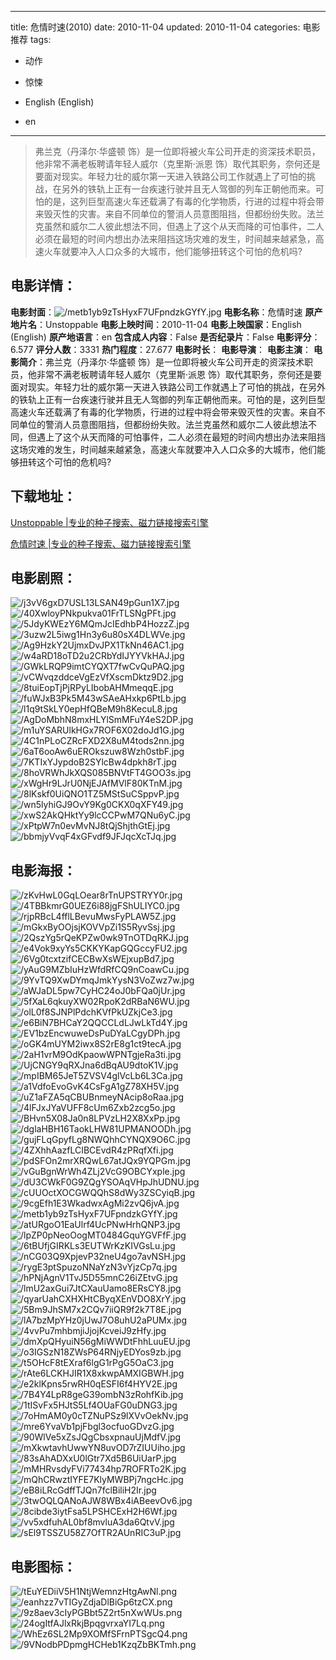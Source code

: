 
---
title: 危情时速(2010)
date: 2010-11-04
updated: 2010-11-04
categories: 电影推荐
tags:
- 动作
- 惊悚

- English (English)
- en
---


> 弗兰克（丹泽尔·华盛顿 饰）是一位即将被火车公司开走的资深技术职员，他非常不满老板聘请年轻人威尔（克里斯·派恩 饰）取代其职务，奈何还是要面对现实。年轻力壮的威尔第一天进入铁路公司工作就遇上了可怕的挑战，在另外的铁轨上正有一台疾速行驶并且无人驾御的列车正朝他而来。可怕的是，这列巨型高速火车还载满了有毒的化学物质，行进的过程中将会带来毁灭性的灾害。来自不同单位的警消人员意图阻挡，但都纷纷失败。法兰克虽然和威尔二人彼此想法不同，但遇上了这个从天而降的可怕事件，二人必须在最短的时间内想出办法来阻挡这场灾难的发生，时间越来越紧急，高速火车就要冲入人口众多的大城市，他们能够扭转这个可怕的危机吗?

## **电影详情**：

**电影封面**：<img src="https://image.tmdb.org/t/p/w200/metb1yb9zTsHyxF7UFpndzkGYfY.jpg" alt="/metb1yb9zTsHyxF7UFpndzkGYfY.jpg" title="/metb1yb9zTsHyxF7UFpndzkGYfY.jpg">
**电影名称**：危情时速
**原产地片名**：Unstoppable
**电影上映时间**：2010-11-04
**电影上映国家**：English (English)
**原产地语言**：en
**包含成人内容**：False
**是否纪录片**：False
**电影评分**：6.577
**评分人数**：3331
**热门程度**：27.677
**电影时长**：
**电影导演**：
**电影主演**：
**电影简介**：弗兰克（丹泽尔·华盛顿 饰）是一位即将被火车公司开走的资深技术职员，他非常不满老板聘请年轻人威尔（克里斯·派恩 饰）取代其职务，奈何还是要面对现实。年轻力壮的威尔第一天进入铁路公司工作就遇上了可怕的挑战，在另外的铁轨上正有一台疾速行驶并且无人驾御的列车正朝他而来。可怕的是，这列巨型高速火车还载满了有毒的化学物质，行进的过程中将会带来毁灭性的灾害。来自不同单位的警消人员意图阻挡，但都纷纷失败。法兰克虽然和威尔二人彼此想法不同，但遇上了这个从天而降的可怕事件，二人必须在最短的时间内想出办法来阻挡这场灾难的发生，时间越来越紧急，高速火车就要冲入人口众多的大城市，他们能够扭转这个可怕的危机吗?

## **下载地址**：
[Unstoppable |专业的种子搜索、磁力链接搜索引擎](https://movie.amd794.com:2083/?search=Unstoppable&ordering=&mode=match_phrase&page_size=10&page=1)

[危情时速 |专业的种子搜索、磁力链接搜索引擎](https://movie.amd794.com:2083/?search=%E5%8D%B1%E6%83%85%E6%97%B6%E9%80%9F&ordering=&mode=match_phrase&page_size=10&page=1)
 

## **电影剧照**：
<img src="https://image.tmdb.org/t/p/original/j3vV6gxD7USL13LSAN49pGun1X7.jpg" alt="/j3vV6gxD7USL13LSAN49pGun1X7.jpg" title="/j3vV6gxD7USL13LSAN49pGun1X7.jpg"><img src="https://image.tmdb.org/t/p/original/40XwloyPNkpukva01FrTLSNgPFt.jpg" alt="/40XwloyPNkpukva01FrTLSNgPFt.jpg" title="/40XwloyPNkpukva01FrTLSNgPFt.jpg"><img src="https://image.tmdb.org/t/p/original/5JdyKWEzY6MQmJcIEdhbP4HozzZ.jpg" alt="/5JdyKWEzY6MQmJcIEdhbP4HozzZ.jpg" title="/5JdyKWEzY6MQmJcIEdhbP4HozzZ.jpg"><img src="https://image.tmdb.org/t/p/original/3uzw2L5iwg1Hn3y6u80sX4DLWVe.jpg" alt="/3uzw2L5iwg1Hn3y6u80sX4DLWVe.jpg" title="/3uzw2L5iwg1Hn3y6u80sX4DLWVe.jpg"><img src="https://image.tmdb.org/t/p/original/Ag9HzkY2UjmxDvJPX1TkNn46AC1.jpg" alt="/Ag9HzkY2UjmxDvJPX1TkNn46AC1.jpg" title="/Ag9HzkY2UjmxDvJPX1TkNn46AC1.jpg"><img src="https://image.tmdb.org/t/p/original/w4aRD18oTD2u2CRbYdIJYYVkHAJ.jpg" alt="/w4aRD18oTD2u2CRbYdIJYYVkHAJ.jpg" title="/w4aRD18oTD2u2CRbYdIJYYVkHAJ.jpg"><img src="https://image.tmdb.org/t/p/original/GWkLRQP9imtCYQXT7fwCvQuPAQ.jpg" alt="/GWkLRQP9imtCYQXT7fwCvQuPAQ.jpg" title="/GWkLRQP9imtCYQXT7fwCvQuPAQ.jpg"><img src="https://image.tmdb.org/t/p/original/vCWvqzddceVgEzVfXscmDktz9D2.jpg" alt="/vCWvqzddceVgEzVfXscmDktz9D2.jpg" title="/vCWvqzddceVgEzVfXscmDktz9D2.jpg"><img src="https://image.tmdb.org/t/p/original/8tuiEopTjPjRPyLIbobAHMmeqqE.jpg" alt="/8tuiEopTjPjRPyLIbobAHMmeqqE.jpg" title="/8tuiEopTjPjRPyLIbobAHMmeqqE.jpg"><img src="https://image.tmdb.org/t/p/original/fuWJxB3Pk5M43wSAeAHxkp6PtLb.jpg" alt="/fuWJxB3Pk5M43wSAeAHxkp6PtLb.jpg" title="/fuWJxB3Pk5M43wSAeAHxkp6PtLb.jpg"><img src="https://image.tmdb.org/t/p/original/l1q9tSkLY0epHfQBeM9h8KecuL8.jpg" alt="/l1q9tSkLY0epHfQBeM9h8KecuL8.jpg" title="/l1q9tSkLY0epHfQBeM9h8KecuL8.jpg"><img src="https://image.tmdb.org/t/p/original/AgDoMbhN8mxHLYlSmMFuY4eS2DP.jpg" alt="/AgDoMbhN8mxHLYlSmMFuY4eS2DP.jpg" title="/AgDoMbhN8mxHLYlSmMFuY4eS2DP.jpg"><img src="https://image.tmdb.org/t/p/original/m1uYSARUlkHGx7ROF6X02doJd1G.jpg" alt="/m1uYSARUlkHGx7ROF6X02doJd1G.jpg" title="/m1uYSARUlkHGx7ROF6X02doJd1G.jpg"><img src="https://image.tmdb.org/t/p/original/4C1nPLoCZRcFXD2X8uM4tods2nn.jpg" alt="/4C1nPLoCZRcFXD2X8uM4tods2nn.jpg" title="/4C1nPLoCZRcFXD2X8uM4tods2nn.jpg"><img src="https://image.tmdb.org/t/p/original/6aT6ooAw6uEROkszuw8Wzh0stbF.jpg" alt="/6aT6ooAw6uEROkszuw8Wzh0stbF.jpg" title="/6aT6ooAw6uEROkszuw8Wzh0stbF.jpg"><img src="https://image.tmdb.org/t/p/original/7KTIxYJypdoB2SYlcBw4dpkh8rT.jpg" alt="/7KTIxYJypdoB2SYlcBw4dpkh8rT.jpg" title="/7KTIxYJypdoB2SYlcBw4dpkh8rT.jpg"><img src="https://image.tmdb.org/t/p/original/8hoVRWhJkXQS085BNVtFT4GOO3s.jpg" alt="/8hoVRWhJkXQS085BNVtFT4GOO3s.jpg" title="/8hoVRWhJkXQS085BNVtFT4GOO3s.jpg"><img src="https://image.tmdb.org/t/p/original/xWgHr9LJrU0NjEJAfMVlF80KTnM.jpg" alt="/xWgHr9LJrU0NjEJAfMVlF80KTnM.jpg" title="/xWgHr9LJrU0NjEJAfMVlF80KTnM.jpg"><img src="https://image.tmdb.org/t/p/original/8lKskf0UiQNO1TZ5MStSuCSppvP.jpg" alt="/8lKskf0UiQNO1TZ5MStSuCSppvP.jpg" title="/8lKskf0UiQNO1TZ5MStSuCSppvP.jpg"><img src="https://image.tmdb.org/t/p/original/wn5lyhiGJ9OvY9Kg0CKX0qXFY49.jpg" alt="/wn5lyhiGJ9OvY9Kg0CKX0qXFY49.jpg" title="/wn5lyhiGJ9OvY9Kg0CKX0qXFY49.jpg"><img src="https://image.tmdb.org/t/p/original/xwS2AkQHktYy9lcCCPwM7QNu6yC.jpg" alt="/xwS2AkQHktYy9lcCCPwM7QNu6yC.jpg" title="/xwS2AkQHktYy9lcCCPwM7QNu6yC.jpg"><img src="https://image.tmdb.org/t/p/original/xPtpW7n0evMvNJ8tQjShjthGtEj.jpg" alt="/xPtpW7n0evMvNJ8tQjShjthGtEj.jpg" title="/xPtpW7n0evMvNJ8tQjShjthGtEj.jpg"><img src="https://image.tmdb.org/t/p/original/bbmjyVvqF4xGFvdf9JFJqcXcTJq.jpg" alt="/bbmjyVvqF4xGFvdf9JFJqcXcTJq.jpg" title="/bbmjyVvqF4xGFvdf9JFJqcXcTJq.jpg">

## **电影海报**：
<img src="https://image.tmdb.org/t/p/original/zKvHwL0GqLOear8rTnUPSTRYY0r.jpg" alt="/zKvHwL0GqLOear8rTnUPSTRYY0r.jpg" title="/zKvHwL0GqLOear8rTnUPSTRYY0r.jpg"><img src="https://image.tmdb.org/t/p/original/4TBBkmrG0UEZ6i88jgFShULIYC0.jpg" alt="/4TBBkmrG0UEZ6i88jgFShULIYC0.jpg" title="/4TBBkmrG0UEZ6i88jgFShULIYC0.jpg"><img src="https://image.tmdb.org/t/p/original/rjpRBcL4fflLBevuMwsFyPLAW5Z.jpg" alt="/rjpRBcL4fflLBevuMwsFyPLAW5Z.jpg" title="/rjpRBcL4fflLBevuMwsFyPLAW5Z.jpg"><img src="https://image.tmdb.org/t/p/original/mGkxByOOjsjKOVVpZi1S5RyvSsj.jpg" alt="/mGkxByOOjsjKOVVpZi1S5RyvSsj.jpg" title="/mGkxByOOjsjKOVVpZi1S5RyvSsj.jpg"><img src="https://image.tmdb.org/t/p/original/2QszYg5rQeKPZw0wk9TnOTDqRKJ.jpg" alt="/2QszYg5rQeKPZw0wk9TnOTDqRKJ.jpg" title="/2QszYg5rQeKPZw0wk9TnOTDqRKJ.jpg"><img src="https://image.tmdb.org/t/p/original/e4Vok9xyYs5CKKYKapGQGccyFU2.jpg" alt="/e4Vok9xyYs5CKKYKapGQGccyFU2.jpg" title="/e4Vok9xyYs5CKKYKapGQGccyFU2.jpg"><img src="https://image.tmdb.org/t/p/original/6Vg0tcxtzifCECBwXsWEjxupBd7.jpg" alt="/6Vg0tcxtzifCECBwXsWEjxupBd7.jpg" title="/6Vg0tcxtzifCECBwXsWEjxupBd7.jpg"><img src="https://image.tmdb.org/t/p/original/yAuG9MZbIuHzWfdRfCQ9nCoawCu.jpg" alt="/yAuG9MZbIuHzWfdRfCQ9nCoawCu.jpg" title="/yAuG9MZbIuHzWfdRfCQ9nCoawCu.jpg"><img src="https://image.tmdb.org/t/p/original/9YvTQ9XwDYmqJmkYysN3VoZwz7w.jpg" alt="/9YvTQ9XwDYmqJmkYysN3VoZwz7w.jpg" title="/9YvTQ9XwDYmqJmkYysN3VoZwz7w.jpg"><img src="https://image.tmdb.org/t/p/original/aWJaDL5pw7CyHC24oJ0bFQa0jUr.jpg" alt="/aWJaDL5pw7CyHC24oJ0bFQa0jUr.jpg" title="/aWJaDL5pw7CyHC24oJ0bFQa0jUr.jpg"><img src="https://image.tmdb.org/t/p/original/5fXaL6qkuyXW02RpoK2dRBaN6WU.jpg" alt="/5fXaL6qkuyXW02RpoK2dRBaN6WU.jpg" title="/5fXaL6qkuyXW02RpoK2dRBaN6WU.jpg"><img src="https://image.tmdb.org/t/p/original/olL0f8SJNPlPdchKVfPkUZkjCe3.jpg" alt="/olL0f8SJNPlPdchKVfPkUZkjCe3.jpg" title="/olL0f8SJNPlPdchKVfPkUZkjCe3.jpg"><img src="https://image.tmdb.org/t/p/original/e6BiN7BHCaY2QQCCLdLJwLkTd4Y.jpg" alt="/e6BiN7BHCaY2QQCCLdLJwLkTd4Y.jpg" title="/e6BiN7BHCaY2QQCCLdLJwLkTd4Y.jpg"><img src="https://image.tmdb.org/t/p/original/EV1bzEncwuweDsPuDYaLCgyDPh.jpg" alt="/EV1bzEncwuweDsPuDYaLCgyDPh.jpg" title="/EV1bzEncwuweDsPuDYaLCgyDPh.jpg"><img src="https://image.tmdb.org/t/p/original/oGK4mUYM2iwx8S2rE8g1ct9tecA.jpg" alt="/oGK4mUYM2iwx8S2rE8g1ct9tecA.jpg" title="/oGK4mUYM2iwx8S2rE8g1ct9tecA.jpg"><img src="https://image.tmdb.org/t/p/original/2aH1vrM9OdKpaowWPNTgjeRa3ti.jpg" alt="/2aH1vrM9OdKpaowWPNTgjeRa3ti.jpg" title="/2aH1vrM9OdKpaowWPNTgjeRa3ti.jpg"><img src="https://image.tmdb.org/t/p/original/UjCNGY9qRXJna6dBqAU9dtoK1V.jpg" alt="/UjCNGY9qRXJna6dBqAU9dtoK1V.jpg" title="/UjCNGY9qRXJna6dBqAU9dtoK1V.jpg"><img src="https://image.tmdb.org/t/p/original/mpIBM65JeT5ZVSV4glVcLb6L3Ca.jpg" alt="/mpIBM65JeT5ZVSV4glVcLb6L3Ca.jpg" title="/mpIBM65JeT5ZVSV4glVcLb6L3Ca.jpg"><img src="https://image.tmdb.org/t/p/original/a1VdfoEvoGvK4CsFgA1gZ78XH5V.jpg" alt="/a1VdfoEvoGvK4CsFgA1gZ78XH5V.jpg" title="/a1VdfoEvoGvK4CsFgA1gZ78XH5V.jpg"><img src="https://image.tmdb.org/t/p/original/uZ1aFZA5qCBUBnmeyNAcip8oRaa.jpg" alt="/uZ1aFZA5qCBUBnmeyNAcip8oRaa.jpg" title="/uZ1aFZA5qCBUBnmeyNAcip8oRaa.jpg"><img src="https://image.tmdb.org/t/p/original/4lFJxJYaVUFF8cUm6Zxb2zcg5o.jpg" alt="/4lFJxJYaVUFF8cUm6Zxb2zcg5o.jpg" title="/4lFJxJYaVUFF8cUm6Zxb2zcg5o.jpg"><img src="https://image.tmdb.org/t/p/original/BHvn5X08Ja0n8LPVzLH2X8XxPp.jpg" alt="/BHvn5X08Ja0n8LPVzLH2X8XxPp.jpg" title="/BHvn5X08Ja0n8LPVzLH2X8XxPp.jpg"><img src="https://image.tmdb.org/t/p/original/dglaHBH16TaokLHW81UPMANOODh.jpg" alt="/dglaHBH16TaokLHW81UPMANOODh.jpg" title="/dglaHBH16TaokLHW81UPMANOODh.jpg"><img src="https://image.tmdb.org/t/p/original/gujFLqGpyfLg8NWQhhCYNQX9O6C.jpg" alt="/gujFLqGpyfLg8NWQhhCYNQX9O6C.jpg" title="/gujFLqGpyfLg8NWQhhCYNQX9O6C.jpg"><img src="https://image.tmdb.org/t/p/original/4ZXhhAazfLCIBCEvdR4zPRqfXfi.jpg" alt="/4ZXhhAazfLCIBCEvdR4zPRqfXfi.jpg" title="/4ZXhhAazfLCIBCEvdR4zPRqfXfi.jpg"><img src="https://image.tmdb.org/t/p/original/pdSFOn2mrXRQwL67atJQx9YQPGm.jpg" alt="/pdSFOn2mrXRQwL67atJQx9YQPGm.jpg" title="/pdSFOn2mrXRQwL67atJQx9YQPGm.jpg"><img src="https://image.tmdb.org/t/p/original/vGuBgnWrWh4ZLj2VcG9OBCYxple.jpg" alt="/vGuBgnWrWh4ZLj2VcG9OBCYxple.jpg" title="/vGuBgnWrWh4ZLj2VcG9OBCYxple.jpg"><img src="https://image.tmdb.org/t/p/original/dU3CWkF0G9ZQgYSOAqVHpJhUDNU.jpg" alt="/dU3CWkF0G9ZQgYSOAqVHpJhUDNU.jpg" title="/dU3CWkF0G9ZQgYSOAqVHpJhUDNU.jpg"><img src="https://image.tmdb.org/t/p/original/cUUOctXOCGWQQhS8dWy3ZSCyiqB.jpg" alt="/cUUOctXOCGWQQhS8dWy3ZSCyiqB.jpg" title="/cUUOctXOCGWQQhS8dWy3ZSCyiqB.jpg"><img src="https://image.tmdb.org/t/p/original/9cgEfh1E3WkadwxAgMi2zvQ6jvA.jpg" alt="/9cgEfh1E3WkadwxAgMi2zvQ6jvA.jpg" title="/9cgEfh1E3WkadwxAgMi2zvQ6jvA.jpg"><img src="https://image.tmdb.org/t/p/original/metb1yb9zTsHyxF7UFpndzkGYfY.jpg" alt="/metb1yb9zTsHyxF7UFpndzkGYfY.jpg" title="/metb1yb9zTsHyxF7UFpndzkGYfY.jpg"><img src="https://image.tmdb.org/t/p/original/atURgoO1EaUlrf4UcPNwHrhQNP3.jpg" alt="/atURgoO1EaUlrf4UcPNwHrhQNP3.jpg" title="/atURgoO1EaUlrf4UcPNwHrhQNP3.jpg"><img src="https://image.tmdb.org/t/p/original/lpZP0pNeoOogMT0484GquYGVFfF.jpg" alt="/lpZP0pNeoOogMT0484GquYGVFfF.jpg" title="/lpZP0pNeoOogMT0484GquYGVFfF.jpg"><img src="https://image.tmdb.org/t/p/original/6tBUfjGIRKLs3EUTWrKzKIVGsLu.jpg" alt="/6tBUfjGIRKLs3EUTWrKzKIVGsLu.jpg" title="/6tBUfjGIRKLs3EUTWrKzKIVGsLu.jpg"><img src="https://image.tmdb.org/t/p/original/nCG03Q9XpjevP32neU4go7avNSH.jpg" alt="/nCG03Q9XpjevP32neU4go7avNSH.jpg" title="/nCG03Q9XpjevP32neU4go7avNSH.jpg"><img src="https://image.tmdb.org/t/p/original/rygE3ptSpuzoNNaYzN3vYjzCp7q.jpg" alt="/rygE3ptSpuzoNNaYzN3vYjzCp7q.jpg" title="/rygE3ptSpuzoNNaYzN3vYjzCp7q.jpg"><img src="https://image.tmdb.org/t/p/original/hPNjAgnV1TvJ5D55mnC26iZEtvG.jpg" alt="/hPNjAgnV1TvJ5D55mnC26iZEtvG.jpg" title="/hPNjAgnV1TvJ5D55mnC26iZEtvG.jpg"><img src="https://image.tmdb.org/t/p/original/lmU2axGui7JtCXauUamo8ERsCY8.jpg" alt="/lmU2axGui7JtCXauUamo8ERsCY8.jpg" title="/lmU2axGui7JtCXauUamo8ERsCY8.jpg"><img src="https://image.tmdb.org/t/p/original/qyarUahCXHXHtCByqXEnVDO8XrY.jpg" alt="/qyarUahCXHXHtCByqXEnVDO8XrY.jpg" title="/qyarUahCXHXHtCByqXEnVDO8XrY.jpg"><img src="https://image.tmdb.org/t/p/original/5Bm9JhSM7x2CQv7iiQR9f2k7T8E.jpg" alt="/5Bm9JhSM7x2CQv7iiQR9f2k7T8E.jpg" title="/5Bm9JhSM7x2CQv7iiQR9f2k7T8E.jpg"><img src="https://image.tmdb.org/t/p/original/lA7bzMpYHz0jUwJ7O8uhU2aPUMx.jpg" alt="/lA7bzMpYHz0jUwJ7O8uhU2aPUMx.jpg" title="/lA7bzMpYHz0jUwJ7O8uhU2aPUMx.jpg"><img src="https://image.tmdb.org/t/p/original/4vvPu7mhbmjiJjojKcveiJ9zHfy.jpg" alt="/4vvPu7mhbmjiJjojKcveiJ9zHfy.jpg" title="/4vvPu7mhbmjiJjojKcveiJ9zHfy.jpg"><img src="https://image.tmdb.org/t/p/original/dmXpQHyuiN56gMiWWDtFhhLuuEU.jpg" alt="/dmXpQHyuiN56gMiWWDtFhhLuuEU.jpg" title="/dmXpQHyuiN56gMiWWDtFhhLuuEU.jpg"><img src="https://image.tmdb.org/t/p/original/o3IGSzN18ZWsP64RNjyEDYos9zb.jpg" alt="/o3IGSzN18ZWsP64RNjyEDYos9zb.jpg" title="/o3IGSzN18ZWsP64RNjyEDYos9zb.jpg"><img src="https://image.tmdb.org/t/p/original/t5OHcF8tEXraf6lgG1rPgG5OaC3.jpg" alt="/t5OHcF8tEXraf6lgG1rPgG5OaC3.jpg" title="/t5OHcF8tEXraf6lgG1rPgG5OaC3.jpg"><img src="https://image.tmdb.org/t/p/original/rAte6LCKHJIR1X8xkwpAMXIGBWH.jpg" alt="/rAte6LCKHJIR1X8xkwpAMXIGBWH.jpg" title="/rAte6LCKHJIR1X8xkwpAMXIGBWH.jpg"><img src="https://image.tmdb.org/t/p/original/e2klKpns5rwRH0qESFI6f4HYV2E.jpg" alt="/e2klKpns5rwRH0qESFI6f4HYV2E.jpg" title="/e2klKpns5rwRH0qESFI6f4HYV2E.jpg"><img src="https://image.tmdb.org/t/p/original/7B4Y4LpR8geG39ombN3zRohfKib.jpg" alt="/7B4Y4LpR8geG39ombN3zRohfKib.jpg" title="/7B4Y4LpR8geG39ombN3zRohfKib.jpg"><img src="https://image.tmdb.org/t/p/original/1tISvFx5HJtS5Lf4OUaFG0uDNG3.jpg" alt="/1tISvFx5HJtS5Lf4OUaFG0uDNG3.jpg" title="/1tISvFx5HJtS5Lf4OUaFG0uDNG3.jpg"><img src="https://image.tmdb.org/t/p/original/7oHmAM0y0cTZNuPSz9lXVvOekNv.jpg" alt="/7oHmAM0y0cTZNuPSz9lXVvOekNv.jpg" title="/7oHmAM0y0cTZNuPSz9lXVvOekNv.jpg"><img src="https://image.tmdb.org/t/p/original/mre6YvaVb1pjFbgl3ocfuoGDvzG.jpg" alt="/mre6YvaVb1pjFbgl3ocfuoGDvzG.jpg" title="/mre6YvaVb1pjFbgl3ocfuoGDvzG.jpg"><img src="https://image.tmdb.org/t/p/original/90WlVe5xZsJQgCbsxpnauUjMdfV.jpg" alt="/90WlVe5xZsJQgCbsxpnauUjMdfV.jpg" title="/90WlVe5xZsJQgCbsxpnauUjMdfV.jpg"><img src="https://image.tmdb.org/t/p/original/mXkwtavhUwwYN8uvOD7rZIUUiho.jpg" alt="/mXkwtavhUwwYN8uvOD7rZIUUiho.jpg" title="/mXkwtavhUwwYN8uvOD7rZIUUiho.jpg"><img src="https://image.tmdb.org/t/p/original/83sAhADXxU0lGtr7Xd5B6UiUarP.jpg" alt="/83sAhADXxU0lGtr7Xd5B6UiUarP.jpg" title="/83sAhADXxU0lGtr7Xd5B6UiUarP.jpg"><img src="https://image.tmdb.org/t/p/original/mMHRvsdyFVi77434hp7ROFRTo2K.jpg" alt="/mMHRvsdyFVi77434hp7ROFRTo2K.jpg" title="/mMHRvsdyFVi77434hp7ROFRTo2K.jpg"><img src="https://image.tmdb.org/t/p/original/mQhCRwztIYFE7KlyMWBPj7ngcHc.jpg" alt="/mQhCRwztIYFE7KlyMWBPj7ngcHc.jpg" title="/mQhCRwztIYFE7KlyMWBPj7ngcHc.jpg"><img src="https://image.tmdb.org/t/p/original/eB8iLRcGdffTJQn7fclBiliH2Ir.jpg" alt="/eB8iLRcGdffTJQn7fclBiliH2Ir.jpg" title="/eB8iLRcGdffTJQn7fclBiliH2Ir.jpg"><img src="https://image.tmdb.org/t/p/original/3twOQLQANoAJW8WBx4iABeevOv6.jpg" alt="/3twOQLQANoAJW8WBx4iABeevOv6.jpg" title="/3twOQLQANoAJW8WBx4iABeevOv6.jpg"><img src="https://image.tmdb.org/t/p/original/8cibde3iytFsa5LPSHCExH2H6Wf.jpg" alt="/8cibde3iytFsa5LPSHCExH2H6Wf.jpg" title="/8cibde3iytFsa5LPSHCExH2H6Wf.jpg"><img src="https://image.tmdb.org/t/p/original/vv5xdfuhAL0bf8mvluA3da6QtvV.jpg" alt="/vv5xdfuhAL0bf8mvluA3da6QtvV.jpg" title="/vv5xdfuhAL0bf8mvluA3da6QtvV.jpg"><img src="https://image.tmdb.org/t/p/original/sEl9TSSZU58Z7OfTR2AUnRIC3uP.jpg" alt="/sEl9TSSZU58Z7OfTR2AUnRIC3uP.jpg" title="/sEl9TSSZU58Z7OfTR2AUnRIC3uP.jpg">

## **电影图标**：
<img src="https://image.tmdb.org/t/p/original/tEuYEDiiV5H1NtjWemnzHtgAwNl.png" alt="/tEuYEDiiV5H1NtjWemnzHtgAwNl.png" title="/tEuYEDiiV5H1NtjWemnzHtgAwNl.png"><img src="https://image.tmdb.org/t/p/original/eanhzz7vTIGyZdjaDlBiGp6tzCX.png" alt="/eanhzz7vTIGyZdjaDlBiGp6tzCX.png" title="/eanhzz7vTIGyZdjaDlBiGp6tzCX.png"><img src="https://image.tmdb.org/t/p/original/9z8aev3cIyPGBbt5Z2rt5nXwWUs.png" alt="/9z8aev3cIyPGBbt5Z2rt5nXwWUs.png" title="/9z8aev3cIyPGBbt5Z2rt5nXwWUs.png"><img src="https://image.tmdb.org/t/p/original/24ogItfAJlxRkjBpqgvrxaYI7Lq.png" alt="/24ogItfAJlxRkjBpqgvrxaYI7Lq.png" title="/24ogItfAJlxRkjBpqgvrxaYI7Lq.png"><img src="https://image.tmdb.org/t/p/original/WhEz6SL2Mp9XOMfSFrnPTSgcQ4.png" alt="/WhEz6SL2Mp9XOMfSFrnPTSgcQ4.png" title="/WhEz6SL2Mp9XOMfSFrnPTSgcQ4.png"><img src="https://image.tmdb.org/t/p/original/9VNodbPDpmgHCHeb1KzqZbBKTmh.png" alt="/9VNodbPDpmgHCHeb1KzqZbBKTmh.png" title="/9VNodbPDpmgHCHeb1KzqZbBKTmh.png">
